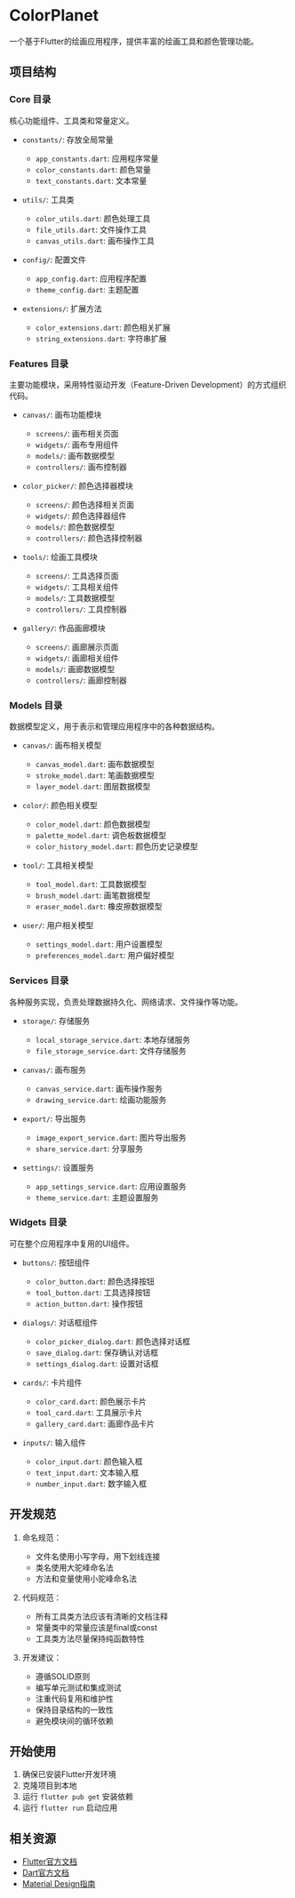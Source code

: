 # ColorPlanet

一个基于Flutter的绘画应用程序，提供丰富的绘画工具和颜色管理功能。

## 项目结构

### Core 目录

核心功能组件、工具类和常量定义。

- `constants/`: 存放全局常量
  - `app_constants.dart`: 应用程序常量
  - `color_constants.dart`: 颜色常量
  - `text_constants.dart`: 文本常量
  
- `utils/`: 工具类
  - `color_utils.dart`: 颜色处理工具
  - `file_utils.dart`: 文件操作工具
  - `canvas_utils.dart`: 画布操作工具
  
- `config/`: 配置文件
  - `app_config.dart`: 应用程序配置
  - `theme_config.dart`: 主题配置

- `extensions/`: 扩展方法
  - `color_extensions.dart`: 颜色相关扩展
  - `string_extensions.dart`: 字符串扩展

### Features 目录

主要功能模块，采用特性驱动开发（Feature-Driven Development）的方式组织代码。

- `canvas/`: 画布功能模块
  - `screens/`: 画布相关页面
  - `widgets/`: 画布专用组件
  - `models/`: 画布数据模型
  - `controllers/`: 画布控制器
  
- `color_picker/`: 颜色选择器模块
  - `screens/`: 颜色选择相关页面
  - `widgets/`: 颜色选择器组件
  - `models/`: 颜色数据模型
  - `controllers/`: 颜色选择控制器

- `tools/`: 绘画工具模块
  - `screens/`: 工具选择页面
  - `widgets/`: 工具相关组件
  - `models/`: 工具数据模型
  - `controllers/`: 工具控制器

- `gallery/`: 作品画廊模块
  - `screens/`: 画廊展示页面
  - `widgets/`: 画廊相关组件
  - `models/`: 画廊数据模型
  - `controllers/`: 画廊控制器

### Models 目录

数据模型定义，用于表示和管理应用程序中的各种数据结构。

- `canvas/`: 画布相关模型
  - `canvas_model.dart`: 画布数据模型
  - `stroke_model.dart`: 笔画数据模型
  - `layer_model.dart`: 图层数据模型

- `color/`: 颜色相关模型
  - `color_model.dart`: 颜色数据模型
  - `palette_model.dart`: 调色板数据模型
  - `color_history_model.dart`: 颜色历史记录模型

- `tool/`: 工具相关模型
  - `tool_model.dart`: 工具数据模型
  - `brush_model.dart`: 画笔数据模型
  - `eraser_model.dart`: 橡皮擦数据模型

- `user/`: 用户相关模型
  - `settings_model.dart`: 用户设置模型
  - `preferences_model.dart`: 用户偏好模型

### Services 目录

各种服务实现，负责处理数据持久化、网络请求、文件操作等功能。

- `storage/`: 存储服务
  - `local_storage_service.dart`: 本地存储服务
  - `file_storage_service.dart`: 文件存储服务
  
- `canvas/`: 画布服务
  - `canvas_service.dart`: 画布操作服务
  - `drawing_service.dart`: 绘画功能服务
  
- `export/`: 导出服务
  - `image_export_service.dart`: 图片导出服务
  - `share_service.dart`: 分享服务

- `settings/`: 设置服务
  - `app_settings_service.dart`: 应用设置服务
  - `theme_service.dart`: 主题设置服务

### Widgets 目录

可在整个应用程序中复用的UI组件。

- `buttons/`: 按钮组件
  - `color_button.dart`: 颜色选择按钮
  - `tool_button.dart`: 工具选择按钮
  - `action_button.dart`: 操作按钮

- `dialogs/`: 对话框组件
  - `color_picker_dialog.dart`: 颜色选择对话框
  - `save_dialog.dart`: 保存确认对话框
  - `settings_dialog.dart`: 设置对话框

- `cards/`: 卡片组件
  - `color_card.dart`: 颜色展示卡片
  - `tool_card.dart`: 工具展示卡片
  - `gallery_card.dart`: 画廊作品卡片

- `inputs/`: 输入组件
  - `color_input.dart`: 颜色输入框
  - `text_input.dart`: 文本输入框
  - `number_input.dart`: 数字输入框

## 开发规范

1. 命名规范：
   - 文件名使用小写字母，用下划线连接
   - 类名使用大驼峰命名法
   - 方法和变量使用小驼峰命名法

2. 代码规范：
   - 所有工具类方法应该有清晰的文档注释
   - 常量类中的常量应该是final或const
   - 工具类方法尽量保持纯函数特性

3. 开发建议：
   - 遵循SOLID原则
   - 编写单元测试和集成测试
   - 注重代码复用和维护性
   - 保持目录结构的一致性
   - 避免模块间的循环依赖

## 开始使用

1. 确保已安装Flutter开发环境
2. 克隆项目到本地
3. 运行 `flutter pub get` 安装依赖
4. 运行 `flutter run` 启动应用

## 相关资源

- [Flutter官方文档](https://docs.flutter.dev/)
- [Dart官方文档](https://dart.dev/guides)
- [Material Design指南](https://material.io/design)
